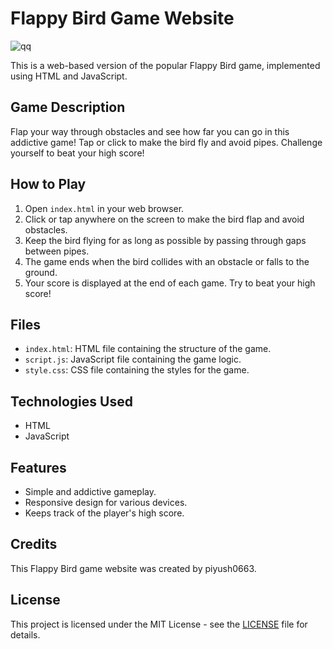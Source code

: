 # Flappy Bird Game Website

![qq](https://github.com/piyush0663/flappy-bird-game/assets/160912080/d1ca7d21-0b5f-458c-b6fe-5efdc1a21108)


This is a web-based version of the popular Flappy Bird game, implemented using HTML and JavaScript.

## Game Description

Flap your way through obstacles and see how far you can go in this addictive game! Tap or click to make the bird fly and avoid pipes. Challenge yourself to beat your high score!

## How to Play

1. Open `index.html` in your web browser.
2. Click or tap anywhere on the screen to make the bird flap and avoid obstacles.
3. Keep the bird flying for as long as possible by passing through gaps between pipes.
4. The game ends when the bird collides with an obstacle or falls to the ground.
5. Your score is displayed at the end of each game. Try to beat your high score!

## Files

- `index.html`: HTML file containing the structure of the game.
- `script.js`: JavaScript file containing the game logic.
- `style.css`: CSS file containing the styles for the game.

## Technologies Used

- HTML
- JavaScript

## Features

- Simple and addictive gameplay.
- Responsive design for various devices.
- Keeps track of the player's high score.

## Credits

This Flappy Bird game website was created by piyush0663.

## License

This project is licensed under the MIT License - see the [LICENSE](LICENSE) file for details.
